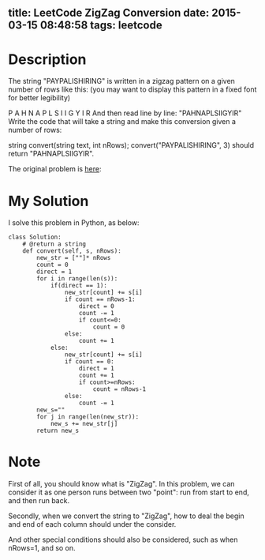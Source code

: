 title: LeetCode ZigZag Conversion
date: 2015-03-15 08:48:58
tags: leetcode
---

# Description
The string "PAYPALISHIRING" is written in a zigzag pattern on a given number of rows like this: (you may want to display this pattern in a fixed font for better legibility)

P   A   H   N
A P L S I I G
Y   I   R
And then read line by line: "PAHNAPLSIIGYIR"
Write the code that will take a string and make this conversion given a number of rows:

string convert(string text, int nRows);
convert("PAYPALISHIRING", 3) should return "PAHNAPLSIIGYIR".

The original problem is [here](https://leetcode.com/problems/zigzag-conversion/ "here"):  
<!--more-->

# My Solution
I solve this problem in Python, as below:
	

	class Solution:
		# @return a string
	    def convert(self, s, nRows):
	        new_str = [""]* nRows
	        count = 0
	        direct = 1
	        for i in range(len(s)):
	            if(direct == 1):
	                new_str[count] += s[i]
	                if count == nRows-1:
	                    direct = 0
	                    count -= 1
	                    if count<=0:
	                        count = 0
	                else:
	                    count += 1
	            else:
	                new_str[count] += s[i]
	                if count == 0:
	                    direct = 1
	                    count += 1
	                    if count>=nRows:
	                        count = nRows-1
	                else:
	                    count -= 1
	        new_s=""
	        for j in range(len(new_str)):
	            new_s += new_str[j]
	        return new_s

# Note
First of all, you should know what is "ZigZag". In this problem, we can consider it as one person runs between two "point": run from start to end, and then run back.

Secondly, when we convert the string to "ZigZag", how to deal the begin and end of each column should under the consider. 

And other special conditions should also be considered, such as when nRows=1, and so on.

